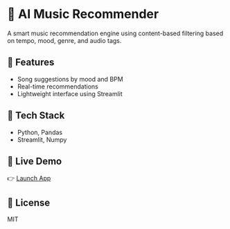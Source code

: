 # 🎵 AI Music Recommender

A smart music recommendation engine using content-based filtering based on tempo, mood, genre, and audio tags.

## 🧠 Features
- Song suggestions by mood and BPM
- Real-time recommendations
- Lightweight interface using Streamlit

## 🔧 Tech Stack
- Python, Pandas
- Streamlit, Numpy

## 🚀 Live Demo
👉 [Launch App](https://ai-music-recommender-cvqlceq95rwngio9thmbkc.streamlit.app/)

## 📄 License
MIT
